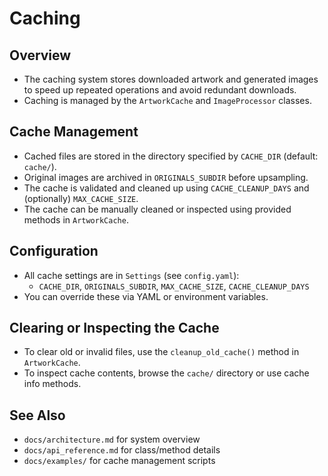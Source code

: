 # Caching

## Overview
- The caching system stores downloaded artwork and generated images to speed up repeated operations and avoid redundant downloads.
- Caching is managed by the `ArtworkCache` and `ImageProcessor` classes.

## Cache Management
- Cached files are stored in the directory specified by `CACHE_DIR` (default: `cache/`).
- Original images are archived in `ORIGINALS_SUBDIR` before upsampling.
- The cache is validated and cleaned up using `CACHE_CLEANUP_DAYS` and (optionally) `MAX_CACHE_SIZE`.
- The cache can be manually cleaned or inspected using provided methods in `ArtworkCache`.

## Configuration
- All cache settings are in `Settings` (see `config.yaml`):
  - `CACHE_DIR`, `ORIGINALS_SUBDIR`, `MAX_CACHE_SIZE`, `CACHE_CLEANUP_DAYS`
- You can override these via YAML or environment variables.

## Clearing or Inspecting the Cache
- To clear old or invalid files, use the `cleanup_old_cache()` method in `ArtworkCache`.
- To inspect cache contents, browse the `cache/` directory or use cache info methods.

## See Also
- `docs/architecture.md` for system overview
- `docs/api_reference.md` for class/method details
- `docs/examples/` for cache management scripts
